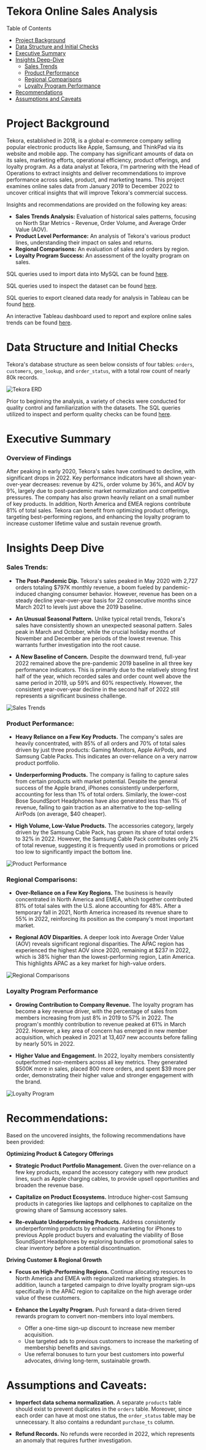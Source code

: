 # Tekora Online Sales Analysis


Table of Contents

- [Project Background](#project-background)
- [Data Structure and Initial Checks](#data-structure-and-initial-checks)
- [Executive Summary](#executive-summary)
- [Insights Deep-Dive](#insights-deep-dive)
    - [Sales Trends](#sales-trends)
    - [Product Performance](#product-performance)
    - [Regional Comparisons](#regional-comparisons)
    - [Loyalty Program Performance](#loyalty-program-performance)
- [Recommendations](#recommendations)
- [Assumptions and Caveats](#assumptions-and-caveats)




# Project Background
Tekora, established in 2018, is a global e-commerce company selling popular electronic products like Apple, Samsung, and ThinkPad via its website and mobile app. The company has significant amounts of data on its sales, marketing efforts, operational efficiency, product offerings, and loyalty program. As a data analyst at Tekora, I'm partnering with the Head of Operations to extract insights and deliver recommendations to improve performance across sales, product, and marketing teams. This project examines online sales data from January 2019 to December 2022 to uncover critical insights that will improve Tekora's commercial success. 

Insights and recommendations are provided on the following key areas:

- **Sales Trends Analysis:** Evaluation of historical sales patterns, focusing on North Star Metrics - Revenue, Order Volume, and Average Order Value (AOV).
- **Product Level Performance:** An analysis of Tekora's various product lines, understanding their impact on sales and returns.
- **Regional Comparisons:** An evaluation of sales and orders by region.
- **Loyalty Program Success:** An assessment of the loyalty program on sales.


SQL queries used to import data into MySQL can be found [here](https://github.com/hiepnguyenbg/Tekora-Online-Sales-Analysis/blob/main/assets/Dataset%20Import.sql). 

SQL queries used to inspect the dataset can be found [here](https://github.com/hiepnguyenbg/Tekora-Online-Sales-Analysis/blob/main/assets/Initial%20Data%20Checks.sql).  

SQL queries to export cleaned data ready for analysis in Tableau can be found [here](https://github.com/hiepnguyenbg/Tekora-Online-Sales-Analysis/blob/main/assets/Cleaning%20Data%20for%20Analysis.sql).  

An interactive Tableau dashboard used to report and explore online sales trends can be found [here](https://public.tableau.com/app/profile/hiepnguyenbg/viz/TekoraSalesAnalysis/TrendDashboard).

# Data Structure and Initial Checks

Tekora's database structure as seen below consists of four tables: `orders`, `customers`, `geo_lookup`, and `order_status`, with a total row count of nearly 80k records.

![Tekora ERD](https://github.com/hiepnguyenbg/Tekora-Online-Sales-Analysis/blob/main/assets/Tekora%20ERD.jpg)

Prior to beginning the analysis, a variety of checks were conducted for quality control and familiarization with the datasets. The SQL queries utilized to inspect and perform quality checks can be found [here](https://github.com/hiepnguyenbg/Tekora-Online-Sales-Analysis/blob/main/assets/Initial%20Data%20Checks.sql).

# Executive Summary

### Overview of Findings

After peaking in early 2020, Tekora's sales have continued to decline, with significant drops in 2022. Key performance indicators have all shown year-over-year decreases: revenue by 42%, order volume by 36%, and AOV by 9%, largely due to post-pandemic market normalization and competitive pressures. The company has also grown heavily reliant on a small number of key products. In addition, North America and EMEA regions contribute 81% of total sales. Tekora can benefit from optimizing product offerings, targeting best-performing regions, and enhancing the loyalty program to increase customer lifetime value and sustain revenue growth.


# Insights Deep Dive

### Sales Trends:

* **The Post-Pandemic Dip.** Tekora's sales peaked in May 2020 with 2,727 orders totaling $797K monthly revenue, a boom fueled by pandemic-induced changing consumer behavior. However, revenue has been on a steady decline year-over-year basis for 22 consecutive months since March 2021 to levels just above the 2019 baseline.
* **An Unusual Seasonal Pattern.** Unlike typical retail trends, Tekora's sales have consistently shown an unexpected seasonal pattern. Sales peak in March and October, while the crucial holiday months of November and December are periods of the lowest revenue. This warrants further investigation into the root cause.
  
* **A New Baseline of Concern.** Despite the downward trend, full-year 2022 remained above the pre-pandemic 2019 baseline in all three key performance indicators. This is primarily due to the relatively strong first half of the year, which recorded sales and order count well above the same period in 2019, up 59% and 60% respectively. However, the consistent year-over-year decline in the second half of 2022 still represents a significant business challenge.
  

![Sales Trends](https://github.com/hiepnguyenbg/Tekora-Online-Sales-Analysis/blob/main/assets/Trend%20Dashboard.png)


### Product Performance:

* **Heavy Reliance on a Few Key Products.** The company's sales are heavily concentrated, with 85% of all orders and 70% of total sales driven by just three products: Gaming Monitors, Apple AirPods, and Samsung Cable Packs. This indicates an over-reliance on a very narrow product portfolio.

* **Underperforming Products.** The company is failing to capture sales from certain products with market potential.  Despite the general success of the Apple brand, iPhones consistently underperform, accounting for less than 1% of total orders. Similarly, the lower-cost Bose SoundSport Headphones have also generated less than 1% of revenue, failing to gain traction as an alternative to the top-selling AirPods (on average, $40 cheaper).
  
* **High Volume, Low-Value Products.** The accessories category, largely driven by the Samsung Cable Pack, has grown its share of total orders to 32% in 2022. However, the Samsung Cable Pack contributes only 2% of total revenue, suggesting it is frequently used in promotions or priced too low to significantly impact the bottom line.

![Product Performance](https://github.com/hiepnguyenbg/Tekora-Online-Sales-Analysis/blob/main/assets/Product%20Dashboard.png)



### Regional Comparisons:

* **Over-Reliance on a Few Key Regions.** The business is heavily concentrated in North America and EMEA, which together contributed 81% of total sales with the U.S. alone accounting for 48%.  After a temporary fall in 2021, North America increased its revenue share to 55% in 2022, reinforcing its position as the company's most important market.
 
* **Regional AOV Disparities.** A deeper look into Average Order Value (AOV) reveals significant regional disparities. The APAC region has experienced the highest AOV since 2020, remaining at $237 in 2022, which is 38% higher than the lowest-performing region, Latin America. This highlights APAC as a key market for high-value orders.
  


![Regional Comparisons](https://github.com/hiepnguyenbg/Tekora-Online-Sales-Analysis/blob/main/assets/Region%20Dashboard.png)


### Loyalty Program Performance

* **Growing Contribution to Company Revenue.** The loyalty program has become a key revenue driver, with the percentage of sales from members increasing from just 8% in 2019 to 57% in 2022. The program's monthly contribution to revenue peaked at 61% in March 2022. However, a key area of concern has emerged in new member acquisition, which peaked in 2021 at 13,407 new accounts before falling by nearly 50% in 2022.
  
* **Higher Value and Engagement.** In 2022, loyalty members consistently outperformed non-members across all key metrics. They generated $500K more in sales, placed 800 more orders, and spent $39 more per order, demonstrating their higher value and stronger engagement with the brand.
  

![Loyalty Program](https://github.com/hiepnguyenbg/Tekora-Online-Sales-Analysis/blob/main/assets/Loyalty%20Dashboard.png)




# Recommendations:

Based on the uncovered insights, the following recommendations have been provided: 

**Optimizing Product & Category Offerings**

* **Strategic Product Portfolio Management.** Given the over-reliance on a few key products, expand the accessory category with new product lines, such as Apple charging cables, to provide upsell opportunities and broaden the revenue base.
  
* **Capitalize on Product Ecosystems.** Introduce higher-cost Samsung products in categories like laptops and cellphones to capitalize on the growing share of Samsung accessory sales.
  
* **Re-evaluate Underperforming Products.** Address consistently underperforming products by enhancing marketing for iPhones to previous Apple product buyers and evaluating the viability of Bose SoundSport Headphones by exploring bundles or promotional sales to clear inventory before a potential discontinuation.

**Driving Customer & Regional Growth**

* **Focus on High-Performing Regions.** Continue allocating resources to North America and EMEA with regionalized marketing strategies. In addition, launch a targeted campaign to drive loyalty program sign-ups specifically in the APAC region to capitalize on the high average order value of these customers.

* **Enhance the Loyalty Program.** Push forward a data-driven tiered rewards program to convert non-members into loyal members.
  * Offer a one-time sign-up discount to increase new member acquisition.
  * Use targeted ads to previous customers to increase the marketing of membership benefits and savings.
  * Use referral bonuses to turn your best customers into powerful advocates, driving long-term, sustainable growth.



# Assumptions and Caveats:

* **Imperfect data schema normalization.** A separate `products` table should exist to prevent duplicates in the `orders` table. Moreover, since each order can have at most one status, the `order_status` table may be unnecessary. It also contains a redundant `purchase_ts` column.

* **Refund Records.** No refunds were recorded in 2022, which represents an anomaly that requires further investigation.


